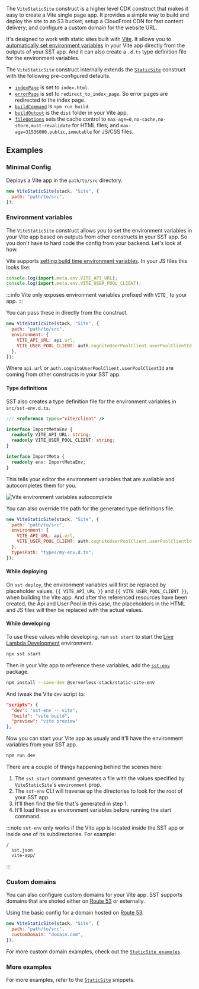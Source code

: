The `ViteStaticSite` construct is a higher level CDK construct that makes it easy to create a Vite single page app. It provides a simple way to build and deploy the site to an S3 bucket; setup a CloudFront CDN for fast content delivery; and configure a custom domain for the website URL.

It's designed to work with static sites built with [Vite](https://vitejs.dev/). It allows you to [automatically set environment variables](#configuring-environment-variables) in your Vite app directly from the outputs of your SST app. And it can also create a `.d.ts` type definition file for the environment variables.

The `ViteStaticSite` construct internally extends the [`StaticSite`](StaticSite.md) construct with the following pre-configured defaults.

- [`indexPage`](StaticSite.md#indexpage) is set to `index.html`.
- [`errorPage`](StaticSite.md#errorpage) is set to `redirect_to_index_page`. So error pages are redirected to the index page.
- [`buildCommand`](StaticSite.md#buildcommand) is `npm run build`.
- [`buildOutput`](StaticSite.md#buildoutput) is the `dist` folder in your Vite app.
- [`fileOptions`](StaticSite.md#fileoptions) sets the cache control to `max-age=0,no-cache,no-store,must-revalidate` for HTML files; and `max-age=31536000,public,immutable` for JS/CSS files.

## Examples

### Minimal Config

Deploys a Vite app in the `path/to/src` directory.

```js
new ViteStaticSite(stack, "Site", {
  path: "path/to/src",
});
```

### Environment variables

The `ViteStaticSite` construct allows you to set the environment variables in your Vite app based on outputs from other constructs in your SST app. So you don't have to hard code the config from your backend. Let's look at how.

Vite supports [setting build time environment variables](https://vitejs.dev/guide/env-and-mode.html). In your JS files this looks like:

```js title="src/App.js"
console.log(import.meta.env.VITE_API_URL);
console.log(import.meta.env.VITE_USER_POOL_CLIENT);
```

:::info
Vite only exposes environment variables prefixed with `VITE_` to your app.
:::

You can pass these in directly from the construct.

```js {3-6}
new ViteStaticSite(stack, "Site", {
  path: "path/to/src",
  environment: {
    VITE_API_URL: api.url,
    VITE_USER_POOL_CLIENT: auth.cognitoUserPoolClient.userPoolClientId,
  },
});
```

Where `api.url` or `auth.cognitoUserPoolClient.userPoolClientId` are coming from other constructs in your SST app.

#### Type definitions

SST also creates a type definition file for the environment variables in `src/sst-env.d.ts`.

```ts
/// <reference types="vite/client" />

interface ImportMetaEnv {
  readonly VITE_API_URL: string;
  readonly VITE_USER_POOL_CLIENT: string;
}

interface ImportMeta {
  readonly env: ImportMetaEnv;
}
```

This tells your editor the environment variables that are available and autocompletes them for you.

![Vite environment variables autocomplete](/img/screens/vite-environment-variables-autocomplete.png)

You can also override the path for the generated type definitions file.

```js {7}
new ViteStaticSite(stack, "Site", {
  path: "path/to/src",
  environment: {
    VITE_API_URL: api.url,
    VITE_USER_POOL_CLIENT: auth.cognitoUserPoolClient.userPoolClientId,
  },
  typesPath: "types/my-env.d.ts",
});
```

#### While deploying

On `sst deploy`, the environment variables will first be replaced by placeholder values, `{{ VITE_API_URL }}` and `{{ VITE_USER_POOL_CLIENT }}`, when building the Vite app. And after the referenced resources have been created, the Api and User Pool in this case, the placeholders in the HTML and JS files will then be replaced with the actual values.

#### While developing

To use these values while developing, run `sst start` to start the [Live Lambda Development](/live-lambda-development.md) environment.

```bash
npx sst start
```

Then in your Vite app to reference these variables, add the [`sst-env`](/packages/sst-env.md) package.

```bash
npm install --save-dev @serverless-stack/static-site-env
```

And tweak the Vite `dev` script to:

```json title="package.json" {2}
"scripts": {
  "dev": "sst-env -- vite",
  "build": "vite build",
  "preview": "vite preview"
},
```

Now you can start your Vite app as usualy and it'll have the environment variables from your SST app.

```bash
npm run dev
```

There are a couple of things happening behind the scenes here:

1. The `sst start` command generates a file with the values specified by `ViteStaticSite`'s `environment` prop.
2. The `sst-env` CLI will traverse up the directories to look for the root of your SST app.
3. It'll then find the file that's generated in step 1.
4. It'll load these as environment variables before running the start command.

:::note
`sst-env` only works if the Vite app is located inside the SST app or inside one of its subdirectories. For example:

```
/
  sst.json
  vite-app/
```

:::

### Custom domains

You can also configure custom domains for your Vite app. SST supports domains that are shoted either on [Route 53](https://aws.amazon.com/route53/) or externally.

Using the basic config for a domain hosted on [Route 53](https://aws.amazon.com/route53/).

```js {3}
new ViteStaticSite(stack, "Site", {
  path: "path/to/src",
  customDomain: "domain.com",
});
```

For more custom domain examples, check out the [`StaticSite examples`](StaticSite.md#configuring-custom-domains).

### More examples

For more examples, refer to the [`StaticSite`](StaticSite.md) snippets.
